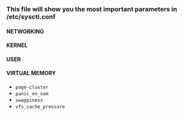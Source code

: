 ### This file will show you the most important parameters in /etc/sysctl.conf

#### NETWORKING


#### KERNEL


#### USER


#### VIRTUAL MEMORY

+ `page-cluster`
+ `panic_on_oom`
+ `swappiness`
+ `vfs_cache_pressure`

